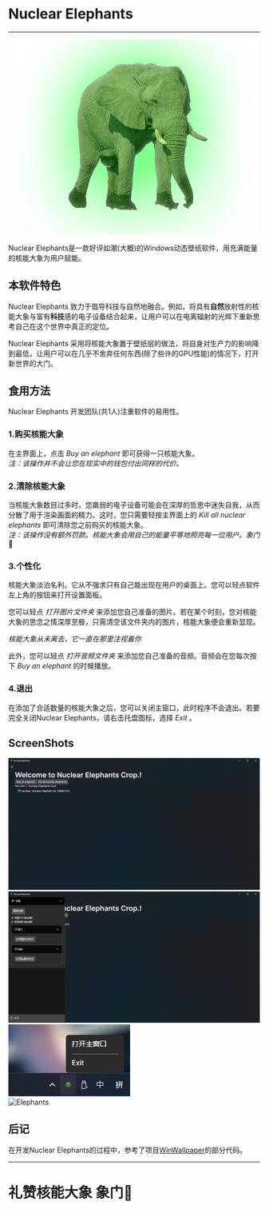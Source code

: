 ﻿# Nuclear Elephants

---
![A Nuclear Elephant](Assets/Elephant.png)  

Nuclear Elephants是一款好评如潮(大概)的Windows动态壁纸软件，用充满能量的核能大象为用户赋能。

## 本软件特色
Nuclear Elephants 致力于倡导科技与自然地融合。例如，将具有**自然**放射性的核能大象与富有**科技**感的电子设备结合起来，让用户可以在电离辐射的光辉下重新思考自己在这个世界中真正的定位。  

Nuclear Elephants 采用将核能大象置于壁纸层的做法，将自身对生产力的影响降到最低，让用户可以在几乎不舍弃任何东西(除了些许的GPU性能)的情况下，打开新世界的大门。
## 食用方法
Nuclear Elephants 开发团队(共1人)注重软件的易用性。  

### 1.购买核能大象
在主界面上，点击 *Buy an elephant* 即可获得一只核能大象。  
*注：该操作并不会让您在现实中的钱包付出同样的代价。*

### 2.清除核能大象
当核能大象数目过多时，您羸弱的电子设备可能会在深厚的哲思中迷失自我，从而分散了用于渲染画面的精力。这时，您只需要轻按主界面上的 *Kill all nuclear elephants* 即可清除您之前购买的核能大象。  
*注：该操作没有额外罚款。核能大象会用自己的能量平等地照亮每一位用户。象门*🙏  

### 3.个性化
核能大象淡泊名利。它从不强求只有自己能出现在用户的桌面上。您可以轻点软件左上角的按钮来打开设置面板。  

您可以轻点 *打开图片文件夹* 来添加您自己准备的图片。若在某个时刻，您对核能大象的思念之情深厚至极，只需清空该文件夹内的图片，核能大象便会重新显现。  

*核能大象从未离去，它一直在那里注视着你*

此外，您可以轻点 *打开音频文件夹* 来添加您自己准备的音频。音频会在您每次按下 *Buy an elephant* 的时候播放。 

### 4.退出
在添加了合适数量的核能大象之后，您可以关闭主窗口，此时程序不会退出。若要完全关闭Nuclear Elephants，请右击托盘图标，选择 *Exit* 。

## ScreenShots
![主窗口](ScreenShots/0.png)  
![设置面板](ScreenShots/1.png)  
![托盘图标](ScreenShots/2.png)  
![Elephants](ScreenShots/3.gif)  

## 后记
在开发Nuclear Elephants的过程中，参考了项目[WinWallpaper](https://github.com/Yinmany/WinWallpaper)的部分代码。 

---
# 礼赞核能大象 象门🙏






